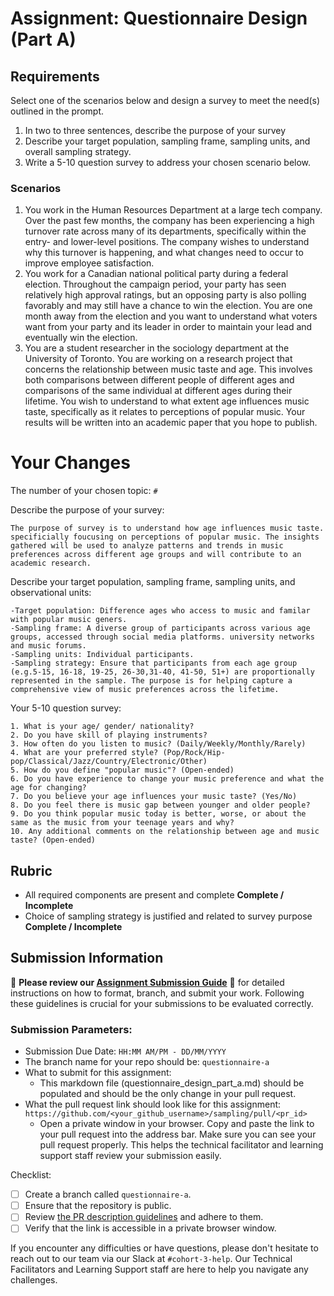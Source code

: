 # Assignment: Questionnaire Design (Part A)

## Requirements
Select one of the scenarios below and design a survey to meet the need(s) outlined in the prompt.

1.	In two to three sentences, describe the purpose of your survey
2.	Describe your target population, sampling frame, sampling units, and overall sampling strategy.
3.	Write a 5-10 question survey to address your chosen scenario below.


### Scenarios
1.	You work in the Human Resources Department at a large tech company. Over the past few months, the company has been experiencing a high turnover rate across many of its departments, specifically within the entry- and lower-level positions. The company wishes to understand why this turnover is happening, and what changes need to occur to improve employee satisfaction.
2.	You work for a Canadian national political party during a federal election. Throughout the campaign period, your party has seen relatively high approval ratings, but an opposing party is also polling favorably and may still have a chance to win the election. You are one month away from the election and you want to understand what voters want from your party and its leader in order to maintain your lead and eventually win the election.
3.	You are a student researcher in the sociology department at the University of Toronto. You are working on a research project that concerns the relationship between music taste and age. This involves both comparisons between different people of different ages and comparisons of the same individual at different ages during their lifetime. You wish to understand to what extent age influences music taste, specifically as it relates to perceptions of popular music. Your results will be written into an academic paper that you hope to publish.


# Your Changes

The number of your chosen topic: `#`

Describe the purpose of your survey:
``` 
The purpose of survey is to understand how age influences music taste. specificially foucusing on perceptions of popular music. The insights gathered will be used to analyze patterns and trends in music preferences across different age groups and will contribute to an academic research.
```

Describe your target population, sampling frame, sampling units, and observational units:
```
-Target population: Difference ages who access to music and familar with popular music geners.
-Sampling frame: A diverse group of participants across various age groups, accessed through social media platforms. university networks and music forums.
-Sampling units: Individual participants.
-Sampling strategy: Ensure that participants from each age group (e.g.5-15, 16-18, 19-25, 26-30,31-40, 41-50, 51+) are proportionally represented in the sample. The purpose is for helping capture a comprehensive view of music preferences across the lifetime.
```

Your 5-10 question survey:
```
1. What is your age/ gender/ nationality?
2. Do you have skill of playing instruments?
3. How often do you listen to music? (Daily/Weekly/Monthly/Rarely)
4. What are your preferred style? (Pop/Rock/Hip-pop/Classical/Jazz/Country/Electronic/Other)
5. How do you define "popular music"? (Open-ended)
6. Do you have experience to change your music preference and what the age for changing?
7. Do you believe your age influences your music taste? (Yes/No)
8. Do you feel there is music gap between younger and older people?
9. Do you think popular music today is better, worse, or about the same as the music from your teenage years and why?
10. Any additional comments on the relationship between age and music taste? (Open-ended)
```

## Rubric

-	All required components are present and complete **Complete / Incomplete**
-	Choice of sampling strategy is justified and related to survey purpose **Complete / Incomplete**

## Submission Information

🚨 **Please review our [Assignment Submission Guide](https://github.com/UofT-DSI/onboarding/blob/main/onboarding_documents/submissions.md)** 🚨 for detailed instructions on how to format, branch, and submit your work. Following these guidelines is crucial for your submissions to be evaluated correctly.

### Submission Parameters:
* Submission Due Date: `HH:MM AM/PM - DD/MM/YYYY`
* The branch name for your repo should be: `questionnaire-a`
* What to submit for this assignment:
    * This markdown file (questionnaire_design_part_a.md) should be populated and should be the only change in your pull request.
* What the pull request link should look like for this assignment: `https://github.com/<your_github_username>/sampling/pull/<pr_id>`
    * Open a private window in your browser. Copy and paste the link to your pull request into the address bar. Make sure you can see your pull request properly. This helps the technical facilitator and learning support staff review your submission easily.

Checklist:
- [ ] Create a branch called `questionnaire-a`.
- [ ] Ensure that the repository is public.
- [ ] Review [the PR description guidelines](https://github.com/UofT-DSI/onboarding/blob/main/onboarding_documents/submissions.md#guidelines-for-pull-request-descriptions) and adhere to them.
- [ ] Verify that the link is accessible in a private browser window.

If you encounter any difficulties or have questions, please don't hesitate to reach out to our team via our Slack at `#cohort-3-help`. Our Technical Facilitators and Learning Support staff are here to help you navigate any challenges.
